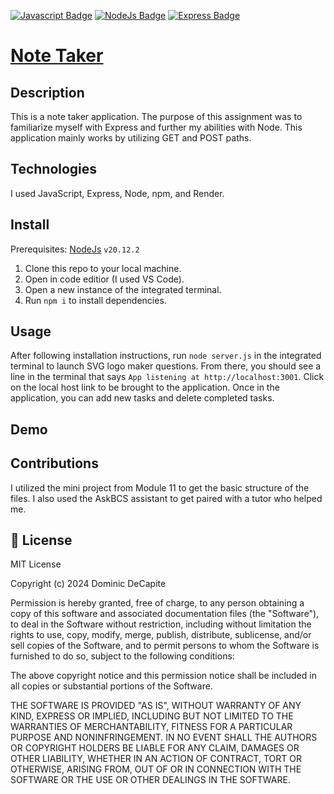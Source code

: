 [![Javascript Badge](https://img.shields.io/badge/JavaScript-F7DF1E?logo=javascript&logoColor=000&style=for-the-badge)]() [![NodeJs Badge](https://img.shields.io/badge/NodeJs-339933?logo=node.js&logoColor=FFF&style=for-the-badge)]()  [![Express Badge](https://img.shields.io/badge/Express-000000?logo=express&logoColor=FFF&style=for-the-badge)]()

# [Note Taker](https://github.com/domdecap/note-taker)



## Description

This is a note taker application. The purpose of this assignment was to familiarize myself with Express and further my abilities with Node. This application mainly works by utilizing GET and POST paths.

## Technologies

I used JavaScript, Express, Node, npm, and Render.

## Install

Prerequisites: [NodeJs](https://nodejs.org/en) ```v20.12.2```

1. Clone this repo to your local machine.
2. Open in code editior (I used VS Code).
3. Open a new instance of the integrated terminal.
4. Run ```npm i``` to install dependencies.

## Usage

After following installation instructions, run ```node server.js``` in the integrated terminal to launch SVG logo maker questions. From there, you should see a line in the terminal that says ```App listening at http://localhost:3001```. Click on the local host link to be brought to the application. Once in the application, you can add new tasks and delete completed tasks.

## Demo



## Contributions

I utilized the mini project from Module 11 to get the basic structure of the files. I also used the AskBCS assistant to get paired with a tutor who helped me.

## 📜 License

MIT License

Copyright (c) 2024 Dominic DeCapite

Permission is hereby granted, free of charge, to any person obtaining a copy
of this software and associated documentation files (the "Software"), to deal
in the Software without restriction, including without limitation the rights
to use, copy, modify, merge, publish, distribute, sublicense, and/or sell
copies of the Software, and to permit persons to whom the Software is
furnished to do so, subject to the following conditions:

The above copyright notice and this permission notice shall be included in all
copies or substantial portions of the Software.

THE SOFTWARE IS PROVIDED "AS IS", WITHOUT WARRANTY OF ANY KIND, EXPRESS OR
IMPLIED, INCLUDING BUT NOT LIMITED TO THE WARRANTIES OF MERCHANTABILITY,
FITNESS FOR A PARTICULAR PURPOSE AND NONINFRINGEMENT. IN NO EVENT SHALL THE
AUTHORS OR COPYRIGHT HOLDERS BE LIABLE FOR ANY CLAIM, DAMAGES OR OTHER
LIABILITY, WHETHER IN AN ACTION OF CONTRACT, TORT OR OTHERWISE, ARISING FROM,
OUT OF OR IN CONNECTION WITH THE SOFTWARE OR THE USE OR OTHER DEALINGS IN THE
SOFTWARE.
